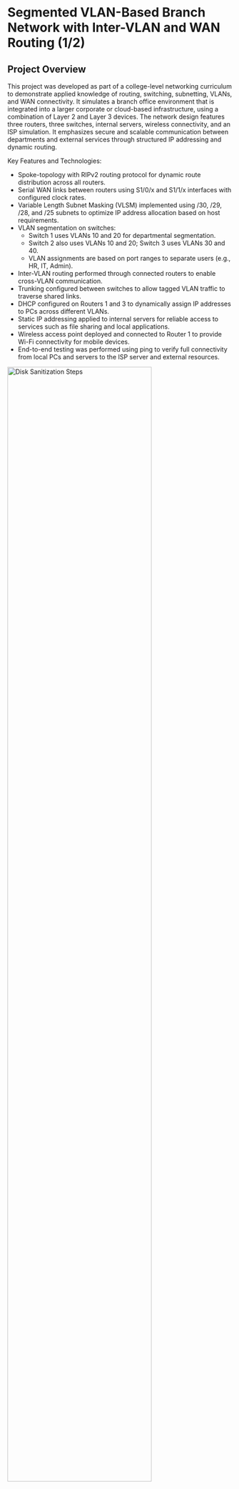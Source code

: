 <h1>Segmented VLAN-Based Branch Network with Inter-VLAN and WAN Routing (1/2)</h1>

<h2>Project Overview</h2>
This project was developed as part of a college-level networking curriculum to demonstrate applied knowledge of routing, switching, subnetting, VLANs, and WAN connectivity. It simulates a branch office environment that is integrated into a larger corporate or cloud-based infrastructure, using a combination of Layer 2 and Layer 3 devices.
The network design features three routers, three switches, internal servers, wireless connectivity, and an ISP simulation. It emphasizes secure and scalable communication between departments and external services through structured IP addressing and dynamic routing.

Key Features and Technologies:

-	Spoke-topology with RIPv2 routing protocol for dynamic route distribution across all routers.
-	Serial WAN links between routers using S1/0/x and S1/1/x interfaces with configured clock rates.
-	Variable Length Subnet Masking (VLSM) implemented using /30, /29, /28, and /25 subnets to optimize IP address allocation based on host requirements.
-	VLAN segmentation on switches:
    -	Switch 1 uses VLANs 10 and 20 for departmental segmentation.
    -	Switch 2 also uses VLANs 10 and 20; Switch 3 uses VLANs 30 and 40.
    -	VLAN assignments are based on port ranges to separate users (e.g., HR, IT, Admin).
-	Inter-VLAN routing performed through connected routers to enable cross-VLAN communication.
-	Trunking configured between switches to allow tagged VLAN traffic to traverse shared links.
-	DHCP configured on Routers 1 and 3 to dynamically assign IP addresses to PCs across different VLANs.
-	Static IP addressing applied to internal servers for reliable access to services such as file sharing and local applications.
-	Wireless access point deployed and connected to Router 1 to provide Wi-Fi connectivity for mobile devices.
-	End-to-end testing was performed using ping to verify full connectivity from local PCs and servers to the ISP server and external resources.

<img src="https://github.com/jessies98/networking1.3/blob/main/images/Picture1.png" height="80%" width="80%" alt="Disk Sanitization Steps"/>

<br />
<h2>Project walk-through:</h2>
Starting off the project, we are provided an internet connection that simulates an ISP. Server.com is the ISP server with an address of 11.1.1.10/24
<img src="https://github.com/jessies98/Networking1.3/blob/main/images/Picture2.png" height="60%" width="60%" alt="Disk Sanitization Steps"/>
<br />
<br />
Next, we will set up the physical layout of the network equipment. A network rack will hold three routers, three switches, two server, and a wireless router with a phone connected to the access point. while a nearby workstation table will include four computers for end-user access and testing. <br/>
<img src="https://github.com/jessies98/Networking1.3/blob/main/images/Picture3.png" height="80%" width="80%" alt="Disk Sanitization Steps"/>
<br />
<br />
Next we will add serial ports to all router before wiring the network <br/>
<img src="https://github.com/jessies98/Networking1.3/blob/main/images/Picture4.png" height="80%" width="80%" alt="Disk Sanitization Steps"/>
<br />
<br />
Next, we will begin wiring the network, starting with the routers. Serial cables will be used to connect the routers, with interface S1/0/1 designated as the clock rate interface for synchronous communication.

Router and Switch Connections:

-	Router 1 will connect to both Router 2 and Router 3 via serial interfaces. It will also connect to the ISP through G0/0/0, and to a wireless access point using G0/0/1.
-	Router 2 will connect to Router 1 and Router 3 via serial interfaces, and will be linked to Switch 1 through its Gigabit Ethernet port.
-	Router 3 will connect to Router 1 and Router 2 via serial interfaces, and will also be connected to Switch 2 via G0/0/0.
Switch Connections and VLAN Setup:
-	Switch 2 and Switch 3 will be connected using a trunk link to allow multiple VLANs to pass between them.
-	Switch 2 will be configured with:
    -	VLAN 10 for ports F0/1–F0/11
    -	VLAN 20 for ports F0/12–F0/24
-	Switch 3 will be configured with:
    -	VLAN 30 for ports F0/1–F0/11
    -	VLAN 40 for ports F0/12–F0/24
-	Each PC will be assigned to the appropriate VLAN based on its physical port and department.
-	Switch 1 will also be configured with VLANs 10 and 20, using a different subnet than Switch 2. It will connect to internal servers, each assigned to a separate VLAN.
<img src="https://github.com/jessies98/Networking1.3/blob/main/images/Picture5.png" height="80%" width="80%" alt="Disk Sanitization Steps"/>
<img src="https://github.com/jessies98/Networking1.3/blob/main/images/Picture6.png" height="80%" width="80%" alt="Disk Sanitization Steps"/>
 <br />
<br />
Now it's time to configure the routers and bring all interfaces online. Each router’s serial interface (S1/0/1) will be configured with a clock rate of 500,000 to support synchronous communication on point-to-point WAN links.
To efficiently assign IP addresses across the network, we are implementing Variable Length Subnet Masking (VLSM). This allows us to allocate IP space based on the size and needs of each subnet:

-	/30 subnet: Used for point-to-point links for our routers, providing 4 total IPs and 2 usable addresses.
-	/29 subnet: Provides 8 total IPs and 6 usable addresses 
-	/28 subnet: Offers 16 total IPs with 14 usable addresses 
-	/25 subnet: Provides 128 total IPs and 126 usable addresses   <br/>
<img src="https://github.com/jessies98/Networking1.3/blob/main/images/Picture7.png" height="80%" width="80%" alt="Disk Sanitization Steps"/>
 <br />
<br />
After bringing the router interfaces online, I proceeded to assign the appropriate IP addresses to each router interface. <br/>
<img src="https://github.com/jessies98/Networking1.3/blob/main/images/Picture8.png" height="80%" width="80%" alt="Disk Sanitization Steps"/>
<img src="https://github.com/jessies98/Networking1.3/blob/main/images/Picture9.png" height="80%" width="80%" alt="Disk Sanitization Steps"/>
<img src="https://github.com/jessies98/Networking1.3/blob/main/images/Picture10.png" height="80%" width="80%" alt="Disk Sanitization Steps"/>
<br />
<br />
Next, I configured the switches to support VLAN segmentation and trunking.

-	Switch 1 was divided into VLAN 10 and VLAN 20, with ports F0/1–F0/11 assigned to VLAN 10 and F0/12–F0/24 assigned to VLAN 20.
-	Switches 2 and 3 had their Gigabit ports configured as trunk ports to allow VLAN traffic to pass between switches.
-	Switch 2 was also configured with VLAN 10 and VLAN 20 using the same port ranges: F0/1–F0/11 for VLAN 10 and F0/12–F0/24 for VLAN 20.
-	Switch 3 was configured with VLAN 30 on ports F0/1–F0/11 and VLAN 40 on ports F0/12–F0/24.
  <br/>
<img src="https://github.com/jessies98/Networking1.3/blob/main/images/Picture11.png" height="80%" width="80%" alt="Disk Sanitization Steps"/>
<img src="https://github.com/jessies98/Networking1.3/blob/main/images/Picture12.png" height="80%" width="80%" alt="Disk Sanitization Steps"/>
<img src="https://github.com/jessies98/Networking1.3/blob/main/images/Picture13.png" height="80%" width="80%" alt="Disk Sanitization Steps"/>
<br />
<br />
I configured DHCP on Router 3 to automatically assign IP addresses to all connected computers within its network segment. Additionally, DHCP was set up on Router 1 to provide dynamic IP address allocation for devices on its side of the network. The DNS server used by all clients is located on the ISP server at IP address 11.1.1.10. After configuration, all computers successfully received IP addresses via DHCP.<br/>
<img src="https://github.com/jessies98/Networking1.3/blob/main/images/Picture14.png" height="80%" width="80%" alt="Disk Sanitization Steps"/>
<img src="https://github.com/jessies98/Networking1.3/blob/main/images/Picture15.png" height="80%" width="80%" alt="Disk Sanitization Steps"/>
<img src="https://github.com/jessies98/Networking1.3/blob/main/images/Picture16.png" height="80%" width="80%" alt="Disk Sanitization Steps"/>
<img src="https://github.com/jessies98/Networking1.3/blob/main/images/Picture17.png" height="80%" width="80%" alt="Disk Sanitization Steps"/>
<br />
<br />
Static IP addresses were manually assigned to all servers to ensure consistent identification, stable connectivity, and reliable access to network services.
<br/>
<img src="https://github.com/jessies98/Networking1.3/blob/main/images/Picture18.png" height="80%" width="80%" alt="Disk Sanitization Steps"/>
<img src="https://github.com/jessies98/Networking1.3/blob/main/images/Picture19.png" height="80%" width="80%" alt="Disk Sanitization Steps"/>
<br />
<br />
RIPv2 was selected as the routing protocol for all routers to enable dynamic route exchange and maintain up-to-date routing tables across the entire network.     
<br/>
<img src="https://github.com/jessies98/Networking1.3/blob/main/images/Picture20.png" height="80%" width="80%" alt="Disk Sanitization Steps"/>
<img src="https://github.com/jessies98/Networking1.3/blob/main/images/Picture21.png" height="80%" width="80%" alt="Disk Sanitization Steps"/>
<img src="https://github.com/jessies98/Networking1.3/blob/main/images/Picture22.png" height="80%" width="80%" alt="Disk Sanitization Steps"/>
 <br />
<br />
Next, we set up the wireless router by accessing its web-based GUI through a smartphone to complete the configuration.  
<br/>
<img src="https://github.com/jessies98/Networking1.3/blob/main/images/Picture23.png" height="80%" width="80%" alt="Disk Sanitization Steps"/>
<img src="https://github.com/jessies98/Networking1.3/blob/main/images/Picture24.png" height="80%" width="80%" alt="Disk Sanitization Steps"/>
<br />
<br />
A connectivity test was performed from the smartphone to the ISP server to verify that the wireless router was properly connected to the network and providing internet access. 
<br/>
<img src="https://github.com/jessies98/Networking1.3/blob/main/images/Picture25.png" height="80%" width="80%" alt="Disk Sanitization Steps"/>
<br />
<br />
Lastly, we performed a connectivity test from all computers and servers to verify successful communication with the ISP server at IP address 11.1.1.10. We also confirmed internal network functionality by testing communication between the computers and the locally hosted server.  
<br/>
<img src="https://github.com/jessies98/Networking1.3/blob/main/images/Picture26.png" height="80%" width="80%" alt="Disk Sanitization Steps"/>
<img src="https://github.com/jessies98/Networking1.3/blob/main/images/Picture27.png" height="80%" width="80%" alt="Disk Sanitization Steps"/>
<br />
<br />
A connectivity test was performed to verify communication between the client devices and the internal servers.
<br/>
<img src="https://github.com/jessies98/Networking1.3/blob/main/images/Picture28.png" height="80%" width="80%" alt="Disk Sanitization Steps"/>
<br />
<br />

